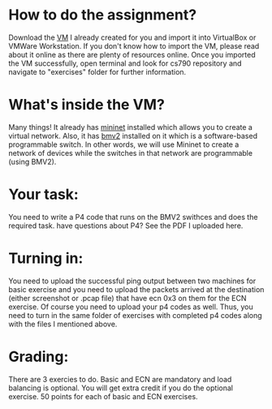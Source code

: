 # How to do the assignment?
Download the [VM](https://drive.google.com/file/d/1H44wqBTilNhuIShEvsnqF9xdWNl4jnBH/view?usp=sharing) I already created for you and import it into VirtualBox or VMWare Workstation.
If you don't know how to import the VM, please read about it online as there are plenty of resources online.
Once you imported the VM successfully, open terminal and look for cs790 repository and navigate to "exercises" folder for further information. 

# What's inside the VM?
Many things! It already has [mininet](https://mininet.org/) installed which allows you to create a virtual network. Also, it has [bmv2](https://github.com/p4lang/behavioral-model) installed on it which is a software-based programmable switch. In other words, we will use Mininet to create a network of devices while the switches in that network are programmable (using BMV2). 

# Your task:
You need to write a P4 code that runs on the BMV2 swithces and does the required task. have questions about P4? See the PDF I uploaded here. 

# Turning in:
You need to upload the successful ping output between two machines for basic exercise and you need to upload the packets arrived at the destination (either screenshot or .pcap file) that have ecn 0x3 on them for the ECN exercise. Of course you need to upload your p4 codes as well. Thus, you need to turn in the same folder of exercises with completed p4 codes along with the files I mentioned above. 
# Grading:
There are 3 exercies to do. Basic and ECN are mandatory and load balancing is optional. You will get extra credit if you do the optional exercise. 50 points for each of basic and ECN exercises. 


